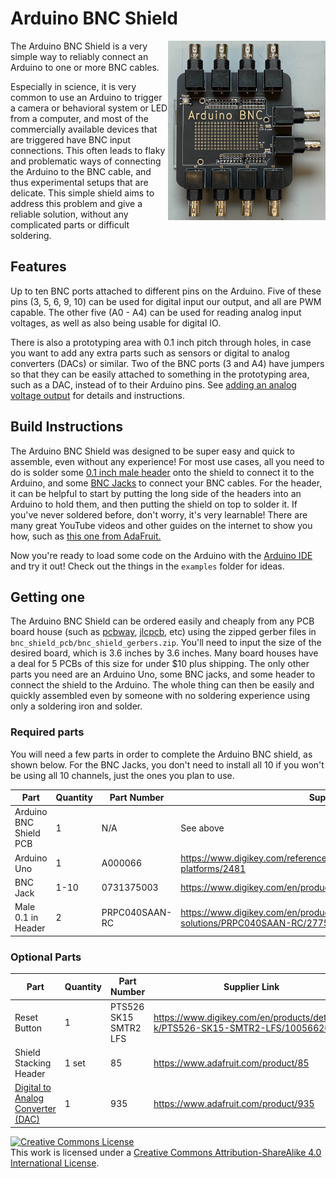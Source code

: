 # Arduino BNC Shield
<!-- ![Image of Arduino BNC Shield](docs/figs/arduino_bnc.jpg) -->
<img src = "docs/figs/arduino_bnc.jpg" width=50% alt=Image of Arduino BNC Shield align="right">

The Arduino BNC Shield is a very simple way to reliably connect an Arduino to one or more BNC
cables.

Especially in science, it is very common to use an Arduino to trigger a camera or behavioral system or LED from a computer, and most of the commercially available devices that are triggered have BNC input connections. This often leads to flaky and problematic ways of connecting the Arduino to the BNC cable, and thus experimental setups that are delicate.  This simple shield aims to address this problem and give a reliable solution, without any complicated parts or difficult soldering.

## Features

Up to ten BNC ports attached to different pins on the Arduino.  Five of these pins (3, 5, 6, 9, 10) can be used for digital input our output, and all are PWM capable.  The other five (A0 - A4) can be used for reading analog input voltages, as well as also being usable for digital IO.

There is also a prototyping area with 0.1 inch pitch through holes, in case you want to add any extra parts such as sensors or digital to analog  converters (DACs) or similar. Two of the BNC ports (3 and A4) have jumpers so that they can be easily attached to something in the prototyping area, such as a DAC, instead of to their Arduino pins. See [adding an analog voltage output](docs/adding_analog_out.md) for details and instructions.

## Build Instructions

The Arduino BNC Shield was designed to be super easy and quick to assemble, even without any experience! For most use cases, all you need to do is solder some [0.1 inch male header](https://www.digikey.com/en/products/detail/sullins-connector-solutions/PRPC040SAAN-RC/2775214) onto the shield to connect it to the Arduino, and some [BNC Jacks](https://www.digikey.com/en/products/detail/sullins-connector-solutions/PRPC040SAAN-RC/2775214) to connect your BNC cables. For the header, it can be helpful to start by putting the long side of the headers into an Arduino to hold them, and then putting the shield on top to solder it. If you've never soldered before, don't worry, it's very learnable! There are many great YouTube videos and other guides on the internet to show you how, such as [this one from AdaFruit.](https://learn.adafruit.com/adafruit-guide-excellent-soldering/preparation)

Now you're ready to load some code on the Arduino with the [Arduino IDE](https://www.arduino.cc/en/software) and try it out! Check out the things in the `examples` folder for ideas.

## Getting one

The Arduino BNC Shield can be ordered easily and cheaply from any PCB board house (such as [pcbway](pcbway.com), [jlcpcb](jlcpcb.com), etc)  using the zipped gerber files in `bnc_shield_pcb/bnc_shield_gerbers.zip`. You'll need to input the size of the desired board, which is 3.6 inches by 3.6 inches. Many board houses have a deal for 5 PCBs of this size for under $10 plus shipping. The only other parts you need are an Arduino Uno, some BNC jacks, and some header to connect the shield to the Arduino. The whole thing can then be easily and quickly assembled even by someone with no soldering experience using only a soldering iron and solder.

### Required parts

You will need a few parts in order to complete the Arduino BNC shield, as shown below. For the BNC Jacks, you don't need to install all 10 if you won't be using all 10 channels, just the ones you plan to use.

|Part|Quantity|Part Number|Supplier Link|
|---|---|---|---|
|Arduino BNC Shield PCB| 1 | N/A | See above
|Arduino Uno|1|A000066 | <https://www.digikey.com/reference-designs/en/open-source-mcu-platforms/2481>|
|BNC Jack|1-10|0731375003 | <https://www.digikey.com/en/products/detail/molex/0731375003/1465136>|
|Male 0.1 in Header|2|PRPC040SAAN-RC | <https://www.digikey.com/en/products/detail/sullins-connector-solutions/PRPC040SAAN-RC/2775214>

### Optional Parts

|Part|Quantity|Part Number|Supplier Link|
|---|---|---|---|
|Reset Button|1| PTS526 SK15 SMTR2 LFS| <https://www.digikey.com/en/products/detail/c-k/PTS526-SK15-SMTR2-LFS/10056626>|
|Shield Stacking Header|1 set| 85|<https://www.adafruit.com/product/85> |
|[Digital to Analog Converter  (DAC)](docs/adding_analog_out.md) | 1| 935 |  <https://www.adafruit.com/product/935>

<a rel="license" href="http://creativecommons.org/licenses/by-sa/4.0/"><img alt="Creative Commons License" style="border-width:0" src="https://i.creativecommons.org/l/by-sa/4.0/88x31.png" /></a><br />This work is licensed under a <a rel="license" href="http://creativecommons.org/licenses/by-sa/4.0/">Creative Commons Attribution-ShareAlike 4.0 International License</a>.
